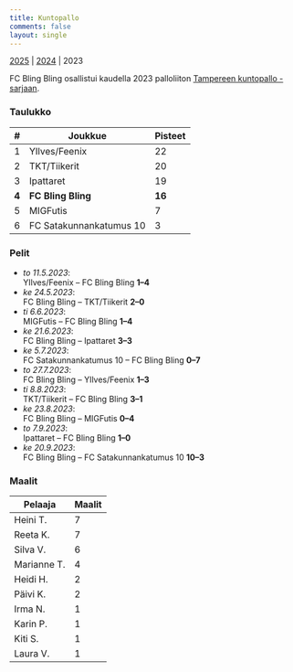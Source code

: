 ```yaml
---
title: Kuntopallo
comments: false
layout: single
---
```


[2025](/series/) | [2024](/series/2024) | 2023


 FC Bling Bling osallistui kaudella 2023 palloliiton [Tampereen kuntopallo -sarjaan](https://tulospalvelu.palloliitto.fi/category/NH1!lanhl23/tables).


### Taulukko
| # | Joukkue | Pisteet |
|---|---------| ---|
|1 | YIlves/Feenix | 22 |
|2 | TKT/Tiikerit | 20 |
|3 | Ipattaret | 19 |
| **4** | **FC Bling Bling** | **16** |
|5 | MIGFutis | 7 |
|6 | FC Satakunnankatumus 10 | 3 |

### Pelit

* *to 11.5.2023*:\
  YIlves/Feenix – FC Bling Bling **1–4** 
* *ke 24.5.2023*:\
  FC Bling Bling – TKT/Tiikerit **2–0** 
* *ti 6.6.2023*:\
  MIGFutis – FC Bling Bling **1–4** 
* *ke 21.6.2023*:\
  FC Bling Bling – Ipattaret **3–3** 
* *ke 5.7.2023*:\
  FC Satakunnankatumus 10 – FC Bling Bling **0–7** 
* *to 27.7.2023*:\
  FC Bling Bling – YIlves/Feenix **1–3** 
* *ti 8.8.2023*:\
  TKT/Tiikerit – FC Bling Bling **3–1** 
* *ke 23.8.2023*:\
  FC Bling Bling – MIGFutis **0–4** 
* *to 7.9.2023*:\
  Ipattaret – FC Bling Bling **1–0** 
* *ke 20.9.2023*:\
  FC Bling Bling – FC Satakunnankatumus 10 **10–3** 

### Maalit


| Pelaaja | Maalit |
|---| ---|
|Heini T. | 7 |
|Reeta K. | 7 |
|Silva V. | 6 |
|Marianne T. | 4 |
|Heidi H. | 2 |
|Päivi K. | 2 |
|Irma N. | 1 |
|Karin P. | 1 |
|Kiti S. | 1 |
|Laura V. | 1 |
